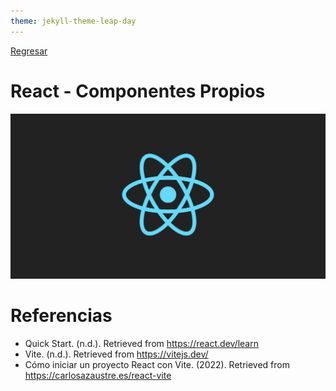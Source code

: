 ```yaml
---
theme: jekyll-theme-leap-day
---
```


[Regresar](/DAWM/)

React - Componentes Propios
===============

![react banner](imagenes/react_native_logo.png)


Referencias
=======

* Quick Start. (n.d.). Retrieved from https://react.dev/learn
* Vite. (n.d.). Retrieved from https://vitejs.dev/
* Cómo iniciar un proyecto React con Vite. (2022). Retrieved from https://carlosazaustre.es/react-vite
